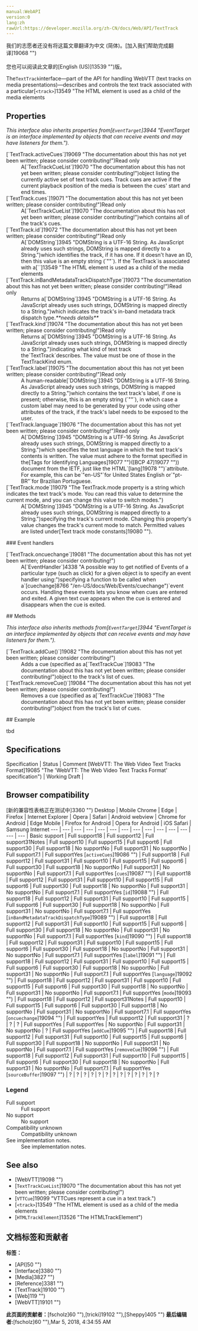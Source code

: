 ```yaml
---
manual:WebAPI
version:0
lang:zh
rawUrl:https://developer.mozilla.org/zh-CN/docs/Web/API/TextTrack
---
```




<bdi>我们的志愿者还没有将这篇文章翻译为<bdi>中文 (简体)</bdi>。[加入我们帮助完成翻译]19068 "")<br></br>您也可以阅读此文章的[English (US)]13539 "")版。</bdi>






The`TextTrack`interface—part of the API for handling WebVTT (text tracks on media presentations)—describes and controls the text track associated with a particular[`<track>`]13549 "The HTML <track> element is used as a child of the media elements <audio> and <video>. It lets you specify timed text tracks (or time-based data), for example to automatically handle subtitles. The tracks are formatted in WebVTT format (.vtt files) — Web Video Text Tracks.")element.



## Properties<a name="Properties"></a>


<em>This interface also inherits properties from[`EventTarget`]3944 "EventTarget is an interface implemented by objects that can receive events and may have listeners for them.").</em>

<dl><dt id=''>[`TextTrack.activeCues`]19069 "The documentation about this has not yet been written; please consider contributing!")Read only</dt><dd>A[`TextTrackCueList`]19070 "The documentation about this has not yet been written; please consider contributing!")object listing the currently active set of text track cues. Track cues are active if the current playback position of the media is between the cues&#39; start and end times.</dd><dt id=''>[`TextTrack.cues`]19071 "The documentation about this has not yet been written; please consider contributing!")Read only</dt><dd>A[`TextTrackCueList`]19070 "The documentation about this has not yet been written; please consider contributing!")which contains all of the track&#39;s cues.</dd><dt id=''>[`TextTrack.id`]19072 "The documentation about this has not yet been written; please consider contributing!")Read only</dt><dd>A[`DOMString`]3945 "DOMString is a UTF-16 String. As JavaScript already uses such strings, DOMString is mapped directly to a String.")which identifies the track, if it has one. If it doesn&#39;t have an ID, then this value is an empty string (`""`). If the`TextTrack`is associated with a[`<track>`]13549 "The HTML <track> element is used as a child of the media elements <audio> and <video>. It lets you specify timed text tracks (or time-based data), for example to automatically handle subtitles. The tracks are formatted in WebVTT format (.vtt files) — Web Video Text Tracks.")element, then the track&#39;s ID matches the element&#39;s ID.</dd><dt id=''>[`TextTrack.inBandMetadataTrackDispatchType`]19073 "The documentation about this has not yet been written; please consider contributing!")Read only</dt><dd>Returns a[`DOMString`]3945 "DOMString is a UTF-16 String. As JavaScript already uses such strings, DOMString is mapped directly to a String.")which indicates the track&#39;s in-band metadata track dispatch type.<em>**needs details**</em></dd><dt id=''>[`TextTrack.kind`]19074 "The documentation about this has not yet been written; please consider contributing!")Read only</dt><dd>Returns a[`DOMString`]3945 "DOMString is a UTF-16 String. As JavaScript already uses such strings, DOMString is mapped directly to a String.")indicating what kind of text track the`TextTrack`describes. The value must be one of those in the TextTrackKind enum.</dd><dt id=''>[`TextTrack.label`]19075 "The documentation about this has not yet been written; please consider contributing!")Read only</dt><dd>A human-readable[`DOMString`]3945 "DOMString is a UTF-16 String. As JavaScript already uses such strings, DOMString is mapped directly to a String.")which contains the text track&#39;s label, if one is present; otherwise, this is an empty string (`""`), in which case a custom label may need to be generated by your code using other attributes of the track, if the track&#39;s label needs to be exposed to the user.</dd><dt id=''>[`TextTrack.language`]19076 "The documentation about this has not yet been written; please consider contributing!")Read only</dt><dd>A[`DOMString`]3945 "DOMString is a UTF-16 String. As JavaScript already uses such strings, DOMString is mapped directly to a String.")which specifies the text language in which the text track&#39;s contents is written. The value must adhere to the format specified in the[Tags for Identifying Languages]19077 "")([BCP 47]19077 "")) document from the IETF, just like the HTML`[lang]19078 "")`attribute. For example, this can be`"en-US"`for United States English or`"pt-BR"`for Brazilian Portuguese.</dd><dt id=''>[`TextTrack.mode`]19079 "The TextTrack.mode property is a string which indicates the text track's mode. You can read this value to determine the current mode, and you can change this value to switch modes.")</dt><dd>A[`DOMString`]3945 "DOMString is a UTF-16 String. As JavaScript already uses such strings, DOMString is mapped directly to a String.")specifying the track&#39;s current mode. Changing this property&#39;s value changes the track&#39;s current mode to match. Permitted values are listed under[Text track mode constants]19080 "").</dd></dl>
### Event handlers<a name="Event_handlers"></a>
<dl><dt id=''>[`TextTrack.oncuechange`]19081 "The documentation about this has not yet been written; please consider contributing!")</dt><dd>A[`EventHandler`]4338 "A possible way to get notified of Events of a particular type (such as click) for a given object is to specify an event handler using:")specifying a function to be called when a`[cuechange]8766 "/en-US/docs/Web/Events/cuechange")`event occurs. Handling these events lets you know when cues are entered and exited. A given text cue appears when the cue is entered and disappears when the cue is exited.</dd></dl>
## Methods<a name="methods"></a>


<em>This interface also inherits methods from[`EventTarget`]3944 "EventTarget is an interface implemented by objects that can receive events and may have listeners for them.").</em>

<dl><dt id=''>[`TextTrack.addCue()`]19082 "The documentation about this has not yet been written; please consider contributing!")</dt><dd>Adds a cue (specified as a[`TextTrackCue`]19083 "The documentation about this has not yet been written; please consider contributing!")object to the track&#39;s list of cues.</dd><dt id=''>[`TextTrack.removeCue()`]19084 "The documentation about this has not yet been written; please consider contributing!")</dt><dd>Removes a cue (specified as a[`TextTrackCue`]19083 "The documentation about this has not yet been written; please consider contributing!")object from the track&#39;s list of cues.</dd></dl><dl></dl>
## Example<a name="Example"></a>


tbd


## Specifications<a name="Specifications"></a>
Specification | Status | Comment 
[WebVTT: The Web Video Text Tracks Format]19085 "The 'WebVTT: The Web Video Text Tracks Format' specification") | Working Draft |  


## Browser compatibility<a name="Browser_compatibility"></a>
[新的兼容性表格正在测试中<i></i>]3360 "")
<abbr>Desktop<i></i></abbr> | <abbr>Mobile<i></i></abbr> 
<abbr>Chrome<i></i></abbr> | <abbr>Edge<i></i></abbr> | <abbr>Firefox<i></i></abbr> | <abbr>Internet Explorer<i></i></abbr> | <abbr>Opera<i></i></abbr> | <abbr>Safari<i></i></abbr> | <abbr>Android webview<i></i></abbr> | <abbr>Chrome for Android<i></i></abbr> | <abbr>Edge Mobile<i></i></abbr> | <abbr>Firefox for Android<i></i></abbr> | <abbr>Opera for Android<i></i></abbr> | <abbr>iOS Safari<i></i></abbr> | <abbr>Samsung Internet<i></i></abbr> 
 ---  |  ---  |  ---  |  ---  |  ---  |  ---  |  ---  |  ---  |  ---  |  ---  |  ---  |  ---  |  ---  |  ---  | 
Basic support | <abbr>Full support</abbr>18 | <abbr>Full support</abbr>12 | <abbr>Full support</abbr>31<abbr>Notes<i></i></abbr> | <abbr>Full support</abbr>10 | <abbr>Full support</abbr>15 | <abbr>Full support</abbr>6 | <abbr>Full support</abbr>30 | <abbr>Full support</abbr>18 | <abbr>No support</abbr>No | <abbr>Full support</abbr>31 | <abbr>No support</abbr>No | <abbr>Full support</abbr>7.1 | <abbr>Full support</abbr>Yes 
[`activeCues`]19086 "") | <abbr>Full support</abbr>18 | <abbr>Full support</abbr>12 | <abbr>Full support</abbr>31 | <abbr>Full support</abbr>10 | <abbr>Full support</abbr>15 | <abbr>Full support</abbr>6 | <abbr>Full support</abbr>30 | <abbr>Full support</abbr>18 | <abbr>No support</abbr>No | <abbr>Full support</abbr>31 | <abbr>No support</abbr>No | <abbr>Full support</abbr>7.1 | <abbr>Full support</abbr>Yes 
[`cues`]19087 "") | <abbr>Full support</abbr>18 | <abbr>Full support</abbr>12 | <abbr>Full support</abbr>31 | <abbr>Full support</abbr>10 | <abbr>Full support</abbr>15 | <abbr>Full support</abbr>6 | <abbr>Full support</abbr>30 | <abbr>Full support</abbr>18 | <abbr>No support</abbr>No | <abbr>Full support</abbr>31 | <abbr>No support</abbr>No | <abbr>Full support</abbr>7.1 | <abbr>Full support</abbr>Yes 
[`id`]19088 "") | <abbr>Full support</abbr>18 | <abbr>Full support</abbr>12 | <abbr>Full support</abbr>31 | <abbr>Full support</abbr>10 | <abbr>Full support</abbr>15 | <abbr>Full support</abbr>6 | <abbr>Full support</abbr>30 | <abbr>Full support</abbr>18 | <abbr>No support</abbr>No | <abbr>Full support</abbr>31 | <abbr>No support</abbr>No | <abbr>Full support</abbr>7.1 | <abbr>Full support</abbr>Yes 
[`inBandMetadataTrackDispatchType`]19089 "") | <abbr>Full support</abbr>18 | <abbr>Full support</abbr>12 | <abbr>Full support</abbr>31 | <abbr>Full support</abbr>10 | <abbr>Full support</abbr>15 | <abbr>Full support</abbr>6 | <abbr>Full support</abbr>30 | <abbr>Full support</abbr>18 | <abbr>No support</abbr>No | <abbr>Full support</abbr>31 | <abbr>No support</abbr>No | <abbr>Full support</abbr>7.1 | <abbr>Full support</abbr>Yes 
[`kind`]19090 "") | <abbr>Full support</abbr>18 | <abbr>Full support</abbr>12 | <abbr>Full support</abbr>31 | <abbr>Full support</abbr>10 | <abbr>Full support</abbr>15 | <abbr>Full support</abbr>6 | <abbr>Full support</abbr>30 | <abbr>Full support</abbr>18 | <abbr>No support</abbr>No | <abbr>Full support</abbr>31 | <abbr>No support</abbr>No | <abbr>Full support</abbr>7.1 | <abbr>Full support</abbr>Yes 
[`label`]19091 "") | <abbr>Full support</abbr>18 | <abbr>Full support</abbr>12 | <abbr>Full support</abbr>31 | <abbr>Full support</abbr>10 | <abbr>Full support</abbr>15 | <abbr>Full support</abbr>6 | <abbr>Full support</abbr>30 | <abbr>Full support</abbr>18 | <abbr>No support</abbr>No | <abbr>Full support</abbr>31 | <abbr>No support</abbr>No | <abbr>Full support</abbr>7.1 | <abbr>Full support</abbr>Yes 
[`language`]19092 "") | <abbr>Full support</abbr>18 | <abbr>Full support</abbr>12 | <abbr>Full support</abbr>31 | <abbr>Full support</abbr>10 | <abbr>Full support</abbr>15 | <abbr>Full support</abbr>6 | <abbr>Full support</abbr>30 | <abbr>Full support</abbr>18 | <abbr>No support</abbr>No | <abbr>Full support</abbr>31 | <abbr>No support</abbr>No | <abbr>Full support</abbr>7.1 | <abbr>Full support</abbr>Yes 
[`mode`]19093 "") | <abbr>Full support</abbr>18 | <abbr>Full support</abbr>12 | <abbr>Full support</abbr>31<abbr>Notes<i></i></abbr> | <abbr>Full support</abbr>10 | <abbr>Full support</abbr>15 | <abbr>Full support</abbr>6 | <abbr>Full support</abbr>30 | <abbr>Full support</abbr>18 | <abbr>No support</abbr>No | <abbr>Full support</abbr>31 | <abbr>No support</abbr>No | <abbr>Full support</abbr>7.1 | <abbr>Full support</abbr>Yes 
[`oncuechange`]19094 "") | <abbr>Full support</abbr>Yes | <abbr>Full support</abbr>12 | <abbr>Full support</abbr>31 | <abbr>?</abbr> | <abbr>?</abbr> | <abbr>?</abbr> | <abbr>Full support</abbr>Yes | <abbr>Full support</abbr>Yes | <abbr>No support</abbr>No | <abbr>Full support</abbr>31 | <abbr>No support</abbr>No | <abbr>?</abbr> | <abbr>Full support</abbr>Yes 
[`addCue`]19095 "") | <abbr>Full support</abbr>18 | <abbr>Full support</abbr>12 | <abbr>Full support</abbr>31 | <abbr>Full support</abbr>10 | <abbr>Full support</abbr>15 | <abbr>Full support</abbr>6 | <abbr>Full support</abbr>30 | <abbr>Full support</abbr>18 | <abbr>No support</abbr>No | <abbr>Full support</abbr>31 | <abbr>No support</abbr>No | <abbr>Full support</abbr>7.1 | <abbr>Full support</abbr>Yes 
[`removeCue`]19096 "") | <abbr>Full support</abbr>18 | <abbr>Full support</abbr>12 | <abbr>Full support</abbr>31 | <abbr>Full support</abbr>10 | <abbr>Full support</abbr>15 | <abbr>Full support</abbr>6 | <abbr>Full support</abbr>30 | <abbr>Full support</abbr>18 | <abbr>No support</abbr>No | <abbr>Full support</abbr>31 | <abbr>No support</abbr>No | <abbr>Full support</abbr>7.1 | <abbr>Full support</abbr>Yes 
[`sourceBuffer`]19097 "") | <abbr>?</abbr> | <abbr>?</abbr> | <abbr>?</abbr> | <abbr>?</abbr> | <abbr>?</abbr> | <abbr>?</abbr> | <abbr>?</abbr> | <abbr>?</abbr> | <abbr>?</abbr> | <abbr>?</abbr> | <abbr>?</abbr> | <abbr>?</abbr> | <abbr>?</abbr> 


### Legend<a name="Legend"></a>
<dl><dt id=''><abbr>Full support</abbr></dt><dd>Full support</dd><dt id=''><abbr>No support</abbr></dt><dd>No support</dd><dt id=''><abbr>Compatibility unknown</abbr></dt><dd>Compatibility unknown</dd><dt id=''><abbr>See implementation notes.<i></i></abbr></dt><dd>See implementation notes.</dd></dl>

## See also<a name="See_also"></a>

* [WebVTT]19098 "")
* [`TextTrackCueList`]19070 "The documentation about this has not yet been written; please consider contributing!")
* [`VTTCue`]19099 "VTTCues represent a cue in a text track.")
* [`<track>`]13549 "The HTML <track> element is used as a child of the media elements <audio> and <video>. It lets you specify timed text tracks (or time-based data), for example to automatically handle subtitles. The tracks are formatted in WebVTT format (.vtt files) — Web Video Text Tracks.")
* [`HTMLTrackElement`]13526 "The HTMLTrackElement")



## 文档标签和贡献者
**标签：**
* [API]50 "")
* [Interface]3380 "")
* [Media]3827 "")
* [Reference]3381 "")
* [TextTrack]19100 "")
* [Web]119 "")
* [WebVTT]19101 "")

**此页面的贡献者：**[fscholz]60 ""),[tricki]19102 ""),[Sheppy]405 "")
**最后编辑者:**[fscholz]60 ""),<time>Mar 5, 2018, 4:34:55 AM</time>


